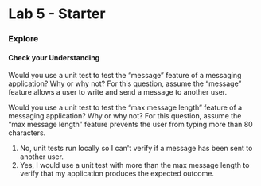 # Lab 5 - Starter

### Explore
#### Check your Understanding 

Would you use a unit test to test the “message” feature of a messaging application? Why or why not? For this question, assume the “message” feature allows a user to write and send a message to another user.

Would you use a unit test to test the “max message length” feature of a messaging application? Why or why not? For this question, assume the “max message length” feature prevents the user from typing more than 80 characters.

1. No, unit tests run locally so I can't verify if a message has been sent to another user.
2. Yes, I would use a unit test with more than the max message length to verify that my application produces the expected outcome. 